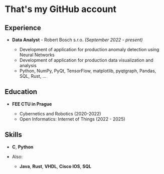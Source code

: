 # That's my GitHub account

## Experience

* **Data Analyst** - Robert Bosch s.r.o. *(September 2022 - present)*

  * Development of application for production anomaly detection using Neural Networks
  * Development of application for production data visualization and analysis
  * Python, NumPy, PyQt, TensorFlow, matplotlib, pyqtgraph, Pandas, SQL, Rust, ...

## Education

* **FEE CTU in Prague**

  * Cybernetics and Robotics (2020-2022)
  * Open Informatics: Internet of Things (2022 - 2025)
  
## Skills

* **C**, **Python**
* Also: 

  * **Java**, **Rust**, **VHDL**, **Cisco IOS**, **SQL**
